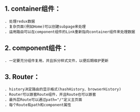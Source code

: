## 1. container组件：
    . 处理redux数据
    . 复杂页面(例如Home)可以创建subpage来处理
    . 运用路由可以在component组件的Link重新指向container组件来处理数据
## 2. component组件：
    . 一定要充分组件复用，并且拆分样式文件，以便后期维护更新
## 3. Router：
    . history决定路由的显示格式(hashHistory、browserHistory)
    . Router可以嵌套Route组件，并且Route也可以嵌套
    . 最外层Route可以通过path="/"定义主页面
    . 每个Route有path和component属性